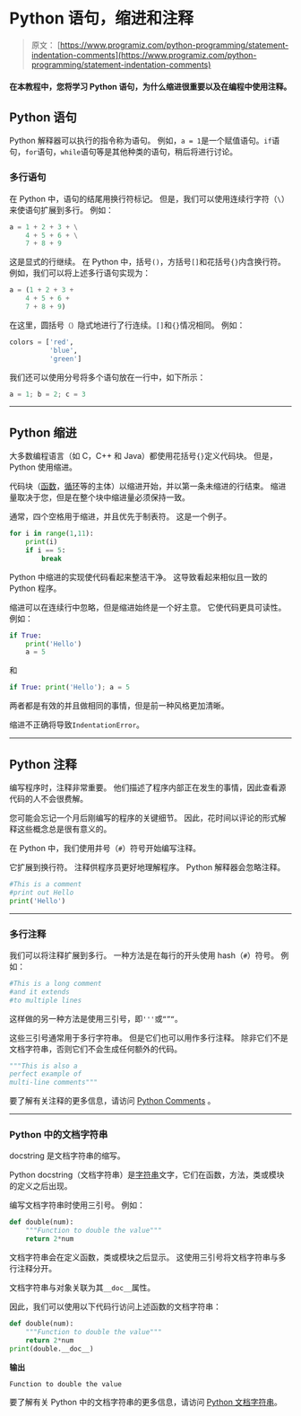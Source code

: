 # Python 语句，缩进和注释

> 原文： [https://www.programiz.com/python-programming/statement-indentation-comments](https://www.programiz.com/python-programming/statement-indentation-comments)

#### 在本教程中，您将学习 Python 语句，为什么缩进很重要以及在编程中使用注释。

## Python 语句

Python 解释器可以执行的指令称为语句。 例如，`a = 1`是一个赋值语句。`if`语句，`for`语句，`while`语句等是其他种类的语句，稍后将进行讨论。

### 多行语句

在 Python 中，语句的结尾用换行符标记。 但是，我们可以使用连续行字符（`\`）来使语句扩展到多行。 例如：

```py
a = 1 + 2 + 3 + \
    4 + 5 + 6 + \
    7 + 8 + 9
```

这是显式的行继续。 在 Python 中，括号`()`，方括号`[]`和花括号`{}`内含换行符。 例如，我们可以将上述多行语句实现为：

```py
a = (1 + 2 + 3 +
    4 + 5 + 6 +
    7 + 8 + 9)
```

在这里，圆括号`（）`隐式地进行了行连续。`[]`和`{}`情况相同。 例如：

```py
colors = ['red',
          'blue',
          'green']
```

我们还可以使用分号将多个语句放在一行中，如下所示：

```py
a = 1; b = 2; c = 3
```

* * *

## Python 缩进

大多数编程语言（如 C，C++ 和 Java）都使用花括号`{}`定义代码块。 但是，Python 使用缩进。

代码块（[函数](/python-programming/function)，[循环](/python-programming/for-loop)等的主体）以缩进开始，并以第一条未缩进的行结束。 缩进量取决于您，但是在整个块中缩进量必须保持一致。

通常，四个空格用于缩进，并且优先于制表符。 这是一个例子。

```py
for i in range(1,11):
    print(i)
    if i == 5:
        break
```

Python 中缩进的实现使代码看起来整洁干净。 这导致看起来相似且一致的 Python 程序。

缩进可以在连续行中忽略，但是缩进始终是一个好主意。 它使代码更具可读性。 例如：

```py
if True:
    print('Hello')
    a = 5
```

和

```py
if True: print('Hello'); a = 5
```

两者都是有效的并且做相同的事情，但是前一种风格更加清晰。

缩进不正确将导致`IndentationError`。

* * *

## Python 注释

编写程序时，注释非常重要。 他们描述了程序内部正在发生的事情，因此查看源代码的人不会很费解。

您可能会忘记一个月后刚编写的程序的关键细节。 因此，花时间以评论的形式解释这些概念总是很有意义的。

在 Python 中，我们使用井号（`#`）符号开始编写注释。

它扩展到换行符。 注释供程序员更好地理解程序。 Python 解释器会忽略注释。

```py
#This is a comment
#print out Hello
print('Hello')
```

* * *

### 多行注释

我们可以将注释扩展到多行。 一种方法是在每行的开头使用 hash（`#`）符号。 例如：

```py
#This is a long comment
#and it extends
#to multiple lines
```

这样做的另一种方法是使用三引号，即`'''`或`“”“`。

这些三引号通常用于多行字符串。 但是它们也可以用作多行注释。 除非它们不是文档字符串，否则它们不会生成任何额外的代码。

```py
"""This is also a
perfect example of
multi-line comments"""
```

要了解有关注释的更多信息，请访问 [Python Comments](/python-programming/comments) 。

* * *

### Python 中的文档字符串

docstring 是文档字符串的缩写。

Python docstring（文档字符串）是[字符串](/python-programming/string)文字，它们在函数，方法，类或模块的定义之后出现。

编写文档字符串时使用三引号。 例如：

```py
def double(num):
    """Function to double the value"""
    return 2*num
```

文档字符串会在定义函数，类或模块之后显示。 这使用三引号将文档字符串与多行注释分开。

文档字符串与对象关联为其`__doc__`属性。

因此，我们可以使用以下代码行访问上述函数的文档字符串：

```py
def double(num):
    """Function to double the value"""
    return 2*num
print(double.__doc__)
```

**输出**

```py
Function to double the value
```

要了解有关 Python 中的文档字符串的更多信息，请访问 [Python 文档字符串](/python-programming/docstrings)。